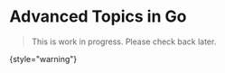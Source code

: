 # Advanced Topics in Go

> This is work in progress. Please check back later.
> 
{style="warning"}

